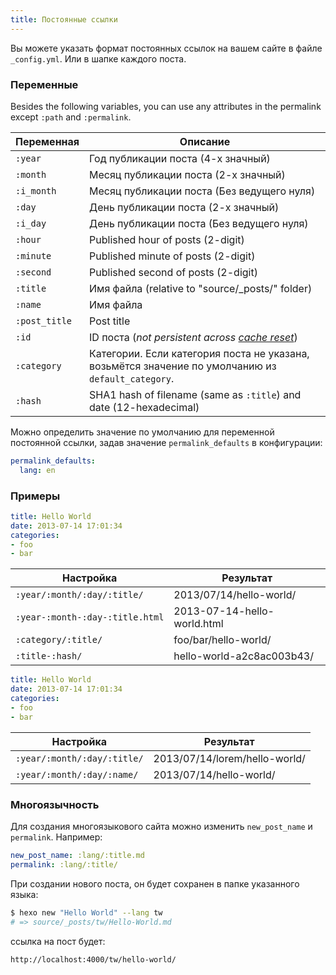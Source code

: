 ```yaml
---
title: Постоянные ссылки
---
```

Вы можете указать формат постоянных ссылок на вашем сайте в файле `_config.yml`. Или в шапке каждого поста.

### Переменные

Besides the following variables, you can use any attributes in the permalink except `:path` and `:permalink`.

Переменная | Описание
--- | ---
`:year` | Год публикации поста (4-х значный)
`:month` | Месяц публикации поста (2-х значный)
`:i_month` | Месяц публикации поста (Без ведущего нуля)
`:day` | День публикации поста (2-х значный)
`:i_day` | День публикации поста (Без ведущего нуля)
`:hour` | Published hour of posts (2-digit)
`:minute` | Published minute of posts (2-digit)
`:second` | Published second of posts (2-digit)
`:title` | Имя файла (relative to "source/_posts/" folder)
`:name` | Имя файла
`:post_title` | Post title
`:id` | ID поста (_not persistent across [cache reset](/ru/docs/commands#clean)_)
`:category` | Категории. Если категория поста не указана, возьмётся значение по умолчанию из `default_category`.
`:hash` | SHA1 hash of filename (same as `:title`) and date (12-hexadecimal)

Можно определить значение по умолчанию для переменной постоянной ссылки, задав значение `permalink_defaults` в конфигурации:

``` yaml
permalink_defaults:
  lang: en
```

### Примеры

``` yaml source/_posts/hello-world.md
title: Hello World
date: 2013-07-14 17:01:34
categories:
- foo
- bar
```

Настройка | Результат
--- | ---
`:year/:month/:day/:title/` | 2013/07/14/hello-world/
`:year-:month-:day-:title.html` | 2013-07-14-hello-world.html
`:category/:title/` | foo/bar/hello-world/
`:title-:hash/` | hello-world-a2c8ac003b43/

``` yaml source/_posts/lorem/hello-world.md
title: Hello World
date: 2013-07-14 17:01:34
categories:
- foo
- bar
```

Настройка | Результат
--- | ---
`:year/:month/:day/:title/` | 2013/07/14/lorem/hello-world/
`:year/:month/:day/:name/` | 2013/07/14/hello-world/

### Многоязычность

Для создания многоязыкового сайта можно изменить `new_post_name` и `permalink`. Например:

``` yaml
new_post_name: :lang/:title.md
permalink: :lang/:title/
```

При создании нового поста, он будет сохранен в папке указанного языка:

``` bash
$ hexo new "Hello World" --lang tw
# => source/_posts/tw/Hello-World.md
```

ссылка на пост будет:

``` plain
http://localhost:4000/tw/hello-world/
```
